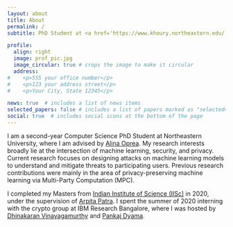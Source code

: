 ```yaml
---
layout: about
title: About
permalink: /
subtitle: PhD Student at <a href='https://www.khoury.northeastern.edu/'> Northeastern University</a>.

profile:
  align: right
  image: prof_pic.jpg
  image_circular: true # crops the image to make it circular
  address:
#    <p>555 your office number</p>
#    <p>123 your address street</p>
#    <p>Your City, State 12345</p>

news: true  # includes a list of news items
selected_papers: false # includes a list of papers marked as "selected={true}"
social: true  # includes social icons at the bottom of the page
---
```


I am a second-year Computer Science PhD Student at Northeastern University, where I am advised by [Alina Oprea](https://www.ccs.neu.edu/home/alina/). My research interests broadly lie at the intersection of machine learning, security, and privacy. Current research focuses on designing attacks on machine learning models to understand and mitigate threats to participating users. Previous research contributions were mainly in the area of privacy-preserving machine learning via Multi-Party Computation (MPC).

I completed my Masters from  [Indian Institute of Science (IISc)](https://www.csa.iisc.ac.in/) in 2020, under the supervision of [Arpita Patra](https://www.csa.iisc.ac.in/~arpita/index.html). I spent the summer of 2020 interning with the crypto group at IBM Research Bangalore,  where I was hosted by [Dhinakaran Vinayagamurthy](https://researcher.watson.ibm.com/researcher/view.php?person=in-dvinaya1) and [Pankaj Dyama](https://researcher.watson.ibm.com/researcher/view.php?person=in-pankajdayama).


<!-- Write your biography here. Tell the world about yourself. Link to your favorite [subreddit](http://reddit.com). You can put a picture in, too. The code is already in, just name your picture `prof_pic.jpg` and put it in the `img/` folder. -->

<!-- Put your address / P.O. box / other info right below your picture. You can also disable any these elements by editing `profile` property of the YAML header of your `_pages/about.md`. Edit `_bibliography/papers.bib` and Jekyll will render your [publications page](/al-folio/publications/) automatically. -->

<!-- Link to your social media connections, too. This theme is set up to use [Font Awesome icons](http://fortawesome.github.io/Font-Awesome/) and [Academicons](https://jpswalsh.github.io/academicons/), like the ones below. Add your Facebook, Twitter, LinkedIn, Google Scholar, or just disable all of them. -->
